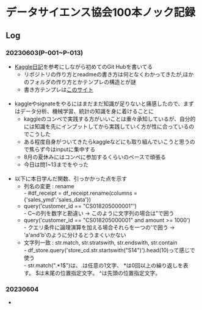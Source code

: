 # データサイエンス協会100本ノック記録
## Log
### 20230603(P-001~P-013)
  - [Kaggle日記](https://github.com/fkubota/kaggle-Cornell-Birdcall-Identification#readme)を参考にしながら初めてのGit Hubを書いてる
      - リポジトリの作り方とreadmeの書き方は何となくわかってきたが,ほかのフォルダの作り方とかテンプレの構造とが謎
      - 書き方テンプレは[このサイト](https://docs.github.com/ja/get-started/writing-on-github/getting-started-with-writing-and-formatting-on-github/basic-writing-and-formatting-syntax#links)
      <br>
  - kaggleやsignateをやるにはまだまだ知識が足りないと痛感したので、まずはデータ分析、機械学習、統計の知識を身に着けることに
      - kaggleのコンペで実践する方がいいことは重々承知しているが、自分的には知識を先にインプットしてから実践していく方が性に合っているのでこうした
      - ある程度自身がついてきたらkaggleなどにも取り組んでいこうと思うので焦らず今はinputに集中する
      - 8月の夏休みにはコンペに参加するくらいのペースで頑張る
      - 今日は問1~13までをやった
      <br>
  - 以下に本日学んだ関数、引っかかった点を示す
      - 列名の変更 : rename  
            - #df_receipt = df_receipt.rename(columns = {'sales_ymd':'sales_data'})
      - query('customer_id == "CS018205000001"')  
            - C~の列を数字と勘違い → このように文字列の場合は"で囲う
      - query('customer_id == "CS018205000001" and amount >= 1000')  
            - クエリ条件に論理演算を加える場合それらを一つの'で囲う → 'a'and'b'のように分けるとうまくいかない
      - 文字列一致 : str.match, str.stratswith, str.endswith, str.contain  
            - df_store.query('store_cd.str.startswith("S14")').head(10)って感じで使う  
            - str.match(".*1$")は、.は任意の1文字、 *は0回以上の繰り返しを表す。 $は末尾の位置指定文字。 ^は先頭の位置指定文字。

 
  
### 20230604
  - 
